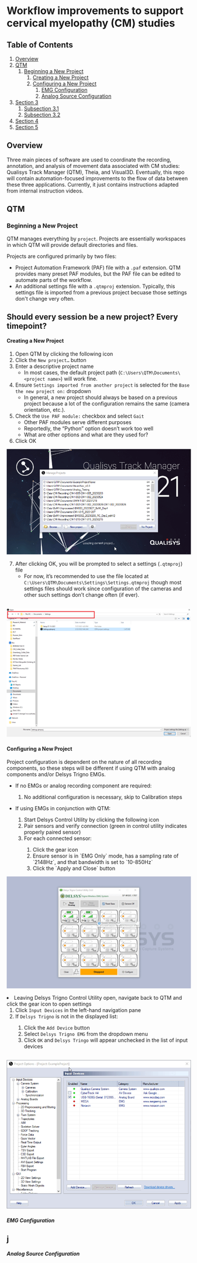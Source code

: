 # Workflow improvements to support cervical myelopathy (CM) studies

## Table of Contents
1. [Overview](#overview)
2. [QTM](#qtm)
    1. [Beginning a New Project](#beginning-a-new-project)
        1. [Creating a New Project](#creating-a-new-project)
        2. [Configuring a New Project](#configuring-a-new-project)
            1. [EMG Configuration](#emg-configuration)
            2. [Analog Source Configuration](#analog-source-configuration)
4. [Section 3](#section-3)
    1. [Subsection 3.1](#subsection-31)
    2. [Subsection 3.2](#subsection-32)
5. [Section 4](#section-4)
6. [Section 5](#section-5)

## Overview
Three main pieces of software are used to coordinate the recording, annotation, and analysis of movement data associated with CM studies: Qualisys Track Manager (QTM), Theia, and Visual3D.
Eventually, this repo will contain automation-focused improvements to the flow of data between these three applications. Currently, it just contains instructions adapted from internal instruction videos.  

## QTM
### Beginning a New Project
QTM manages everything by `project`. Projects are essentially workspaces in which QTM will provide default directories and files.  
  
Projects are configured primarily by two files:
- Project Automation Framework (PAF) file with a `.paf` extension. QTM provides many preset PAF modules, but the PAF file can be edited to automate parts of the workflow.
- An additional settings file with a `.qtmproj` extension. Typically, this settings file is imported from a previous project becuase those settings don't change very often.  

Should every session be a new project? Every timepoint?  
---

#### Creating a New Project
1.	Open QTM by clicking the following icon  
2.	Click the `New project…` button
3.	Enter a descriptive project name
    -   In most cases, the default project path (`C:\Users\QTM\Documents\<project name>`) will work fine.
4.	Ensure `Settings imported from another project` is selected for the `Base the new project on:` dropdown
    -	In general, a new project should always be based on a previous project because a lot of the configuration remains the same (camera orientation, etc.).
5.	Check the `Use PAF module:` checkbox and select `Gait`
    -	Other PAF modules serve different purposes
    -	Reportedly, the “Python” option doesn’t work too well
    -	What are other options and what are they used for?
6.	Click OK  
  
![Creation of new project in QTM](assets/qtm_new_project.gif)
 
7.	After clicking OK, you will be prompted to select a settings (`.qtmproj`) file
    -	For now, it’s recommended to use the file located at `C:\Users\QTM\Documents\Settings\Settings.qtmproj` though most settings files should work since configuration of the cameras and other such settings don’t change often (if ever).  
  
![Select the settings file](assets/qtm_settings_file.png)
---

#### Configuring a New Project
Project configuration is dependent on the nature of all recording components, so these steps will be different if using QTM with analog components and/or Delsys Trigno EMGs.

- If no EMGs or analog recording component are required:
    1. No additional configuration is necessary, skip to Calibration steps  

- If using EMGs in conjunction with QTM:
    <ol>
    <li> Start Delsys Control Utility by clicking the following icon</li>
    <li> Pair sensors and verify connection (green in control utility indicates properly paired sensor)</li>
    <li> For each connected sensor:</li>
    <ol>
    <li> Click the gear icon</li>
    <li> Ensure sensor is in `EMG Only` mode, has a sampling rate of `2148Hz`, and that bandwidth is set to `10-850Hz`</li>
    <li> Click the `Apply and Close` button</li>
    </ol>    
![Modify EMG settings](assets/trigno_sensor_config.gif)
    <li>Leaving Delsys Trigno Control Utility open, navigate back to QTM and click the gear icon to open settings 
        <ol>
            <li>Click `Input Devices` in the left-hand navigation pane</li>
            <li>If `Delsys Trigno` is not in the displayed list:</li>
                <ol>
                    <li>Click the `Add Device` button</li>
                    <li>Select `Delsys Trigno EMG` from the dropdown menu</li>
                    <li>Click `OK` and `Delsys Tringo` will appear unchecked in the list of input devices</li>
                </ol>
        </ol>
</ol>

![Add Delsys Trigno EMGs](assets/qtm_add_delsys.gif)
---

##### EMG Configuration
j
---

##### Analog Source Configuration







